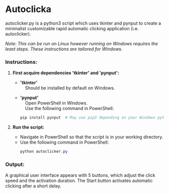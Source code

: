 # Autoclicka

autoclicker.py is a python3 script which uses tkinter and pynput to create a minimalist customizable rapid automatic clicking application (i.e. autoclicker).  

*Note: This can be run on Linux however running on Windows requires the least steps. These instructions are tailored for Windows.*

### Instructions:

1. **First acquire dependencies 'tkinter' and 'pynput':**  

   - **'tkinter'**  
     &nbsp;&nbsp;&nbsp;&nbsp;Should be installed by default on Windows.  

   - **'pynput'**  
     &nbsp;&nbsp;&nbsp;&nbsp;Open PowerShell in Windows.  
     &nbsp;&nbsp;&nbsp;&nbsp;Use the following command in PowerShell:  
     ```powershell
     pip install pynput  # May use pip3 depending on your Windows python alias.
     ```

2. **Run the script:**  

   - Navigate in PowerShell so that the script is in your working directory.  
   - Use the following command in PowerShell:  
     ```powershell
     python autoclicker.py
     ```

### Output:
A graphical user interface appears with 5 buttons, which adjust the click speed and the activation duration. The Start button activates automatic clicking after a short delay.
